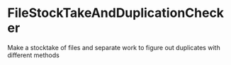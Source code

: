 # FileStockTakeAndDuplicationChecker
Make a stocktake of files and separate work to figure out duplicates with different methods
